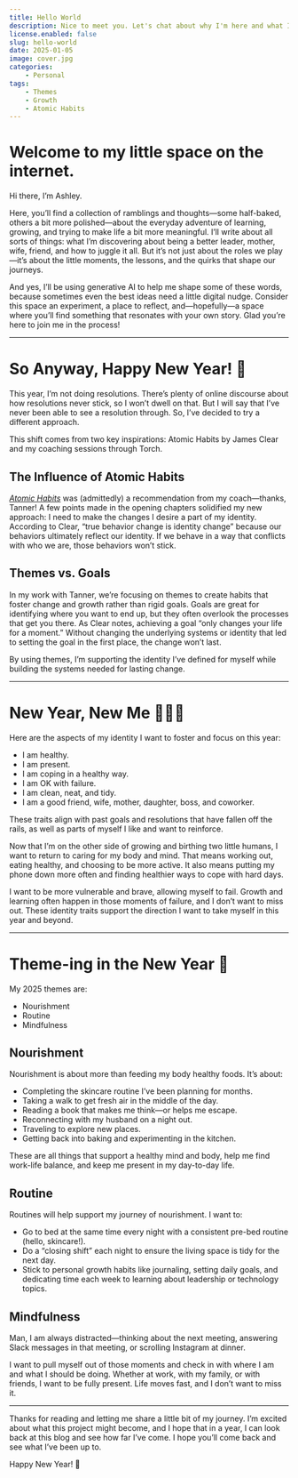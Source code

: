 ```yaml
---
title: Hello World
description: Nice to meet you. Let's chat about why I'm here and what I'm hoping to do in 2025.
license.enabled: false
slug: hello-world
date: 2025-01-05
image: cover.jpg
categories:
    - Personal
tags:
    - Themes
    - Growth
    - Atomic Habits
---
```


# Welcome to my little space on the internet.

Hi there, I’m Ashley.

Here, you’ll find a collection of ramblings and thoughts—some half-baked, others a bit more polished—about the everyday adventure of learning, growing, and trying to make life a bit more meaningful. I’ll write about all sorts of things: what I’m discovering about being a better leader, mother, wife, friend, and how to juggle it all. But it’s not just about the roles we play—it’s about the little moments, the lessons, and the quirks that shape our journeys.

And yes, I’ll be using generative AI to help me shape some of these words, because sometimes even the best ideas need a little digital nudge. Consider this space an experiment, a place to reflect, and—hopefully—a space where you’ll find something that resonates with your own story. Glad you’re here to join me in the process!

---

# So Anyway, Happy New Year! 🎉

This year, I’m not doing resolutions. There’s plenty of online discourse about how resolutions never stick, so I won’t dwell on that. But I will say that I’ve never been able to see a resolution through. So, I’ve decided to try a different approach.

This shift comes from two key inspirations: Atomic Habits by James Clear and my coaching sessions through Torch.

## The Influence of Atomic Habits

_[Atomic Habits](https://jamesclear.com/atomic-habits)_ was (admittedly) a recommendation from my coach—thanks, Tanner! A few points made in the opening chapters solidified my new approach: I need to make the changes I desire a part of my identity. According to Clear, “true behavior change is identity change” because our behaviors ultimately reflect our identity. If we behave in a way that conflicts with who we are, those behaviors won’t stick.

## Themes vs. Goals

In my work with Tanner, we’re focusing on themes to create habits that foster change and growth rather than rigid goals. Goals are great for identifying where you want to end up, but they often overlook the processes that get you there. As Clear notes, achieving a goal “only changes your life for a moment.” Without changing the underlying systems or identity that led to setting the goal in the first place, the change won’t last.

By using themes, I’m supporting the identity I’ve defined for myself while building the systems needed for lasting change.

---

# New Year, New Me 💁🏻‍♀️

Here are the aspects of my identity I want to foster and focus on this year:
- I am healthy.
- I am present.
- I am coping in a healthy way.
- I am OK with failure.
- I am clean, neat, and tidy.
- I am a good friend, wife, mother, daughter, boss, and coworker.

These traits align with past goals and resolutions that have fallen off the rails, as well as parts of myself I like and want to reinforce.

Now that I’m on the other side of growing and birthing two little humans, I want to return to caring for my body and mind. That means working out, eating healthy, and choosing to be more active. It also means putting my phone down more often and finding healthier ways to cope with hard days.

I want to be more vulnerable and brave, allowing myself to fail. Growth and learning often happen in those moments of failure, and I don’t want to miss out. These identity traits support the direction I want to take myself in this year and beyond.

---

# Theme-ing in the New Year 🎊

My 2025 themes are:
- Nourishment
- Routine
- Mindfulness

## Nourishment

Nourishment is about more than feeding my body healthy foods. It’s about:
- Completing the skincare routine I’ve been planning for months.
- Taking a walk to get fresh air in the middle of the day.
- Reading a book that makes me think—or helps me escape.
- Reconnecting with my husband on a night out.
- Traveling to explore new places.
- Getting back into baking and experimenting in the kitchen.

These are all things that support a healthy mind and body, help me find work-life balance, and keep me present in my day-to-day life.

## Routine

Routines will help support my journey of nourishment. I want to:
- Go to bed at the same time every night with a consistent pre-bed routine (hello, skincare!).
- Do a “closing shift” each night to ensure the living space is tidy for the next day.
- Stick to personal growth habits like journaling, setting daily goals, and dedicating time each week to learning about leadership or technology topics.

## Mindfulness

Man, I am always distracted—thinking about the next meeting, answering Slack messages in that meeting, or scrolling Instagram at dinner.

I want to pull myself out of those moments and check in with where I am and what I should be doing. Whether at work, with my family, or with friends, I want to be fully present. Life moves fast, and I don’t want to miss it.

---

Thanks for reading and letting me share a little bit of my journey. I’m excited about what this project might become, and I hope that in a year, I can look back at this blog and see how far I’ve come. I hope you’ll come back and see what I’ve been up to.

Happy New Year! 🎉